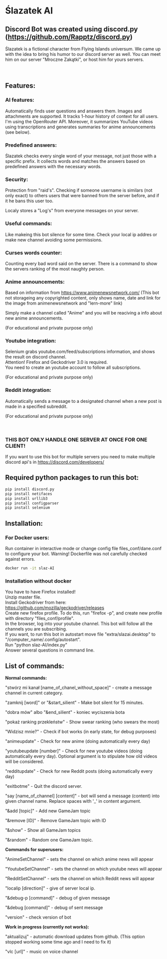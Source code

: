# Ślazatek AI
## Discord Bot was created using discord.py (https://github.com/Rapptz/discord.py)

Ślazatek is a fictional character from Flying Islands universum. 
We came up with the idea to bring his humor to our discord server as well. You can meet him on our server "Mroczne Zakątki", or host him for yours servers. 
<br /><br /><br />

## Features:
### **AI features:**

Automatically finds user questions and answers them. Images and attachments are supported. It tracks 1-hour history of context for all users. I'm using the OpenRouter API.
Moreover, it summarizes YouTube videos using transcriptions and generates summaries for anime announcements (see below).

### **Predefined answers:**

Ślazatek checks every single word of your message, not just those with a specific prefix. It collects words and matches the answers based on predefined answers with the necessary words.

### **Security:**

Protection from "raid's". Checking if someone username is similars (not only exact) to others users that were banned from the server before, and if it he bans this user too.

Localy stores a "Log's" from everyone messages on your server.

### **Useful commands:**

Like makeing this bot silence for some time. Check your local ip addres or make new channel avoiding some permissions.

### **Curses words counter:**

Counting every bad word said on the server.
There is a command to show the servers ranking of the most naughty person.

### **Anime announcements:**

Based on information from https://www.animenewsnetwork.com/
(This bot not storageing any copyrighted content, only shows name, date and link for the image from animenewsnetwork and "lern-more" link)

Simply make a channel called "Anime" and you will be reaciving a info about new anime announcements.

(For educational and private purpose only)
### **Youtube integration:**
Selenium grabs youtube.com/feed/subscriptions information, and shows the result on discord channel. </br>
Attention! Firefox and Geckodriver 3.0 is required. </br>
You need to create an youtube account to follow all subscriptions.

(For educational and private purpose only)
### **Reddit integration:**
Automatically sends a message to a designated channel when a new post is made in a specified subreddit.

(For educational and private purpose only)
<br /><br /><br />

### THIS BOT ONLY HANDLE ONE SERVER AT ONCE FOR ONE CLIENT!
If you want to use this bot for multiple servers you need to make multiple discord api's in 
https://discord.com/developers/

## Required python packages to run this bot:
```bash
pip install discord.py
pip install netifaces
pip install urllib3
pip install configparser
pip install selenium
```

## Installation:
### For Docker users:
Run container in interactive mode or change config file files_conf/dane.conf to configure your bot.
Warning! Dockerfile was not carefully checked against errors.
```bash
docker run -it slaz-AI
```
### Installation without docker
You have to have Firefox installed!<br />
Unzip master file. <br />
Install Geckodriver from here: https://github.com/mozilla/geckodriver/releases<br />
Create new firefox profile. To do this, run "firefox -p", and create new profile with directory "files_conf/profile".<br />
In the browser, log into your youtube channel. This bot will follow all the channels you are subscribing.<br />
If you want, to run this bot in autostart move file "extra/slazai.desktop" to "/computer_name/.config/autostart".<br />
Run "python slaz-AI/index.py" <br />
Answer several questions in command line.<br />

## List of commands:
**Normal commands:**

"stwórz mi kanał [name_of_chanel_without_space]" - create a message channel in current category.

"zamknij [word]" or "&start_silient" - Make bot silent for 15 minutes.

"dobra mów" albo "&end_silient" - koniec wyciszenia bota

"pokaż ranking przekleństw" - Show swear ranking (who swears the most)

"Widzisz mnie?" - Check if bot works (in early state, for debug purposes)

"animeupdate" - Check for new anime (doing automatically every day)

"youtubeupdate [number]" - Check for new youtube videos (doing automatically every day). Optional argument is to stipulate how old videos will be considered.

"redditupdate" - Check for new Reddit posts (doing automatically every day)

"exitbotme" - Quit the discord server.

"say [name_of_channel] [content]" - bot will send a message (content) into given channel name. Replace spaces with '_' in content argument. 

"&add [topic]" - Add new GameJam topic

"&remove [ID]" - Remove GameJam topic with ID

"&show" - Show all GameJam topics

"&random" - Random one GameJam topic.

**Commands for superusers:**

"AnimeSetChannel" - sets the channel on which anime news will appear

"YoutubeSetChannel" - sets the channel on which youtube news will appear

"RedditSetChannel" - sets the channel on which Reddit news will appear

"localip [direction]" - give of server local ip.

"&debug-p [command]" - debug of given message

"&debug [command]" - debug of sent message

"version" - check version of bot

**Work in progress (currently not works):**

"aktualizuj" - automatic download updates from github. (This option stopped working some time ago and I need to fix it)

"vlc [url]" - music on voice channel